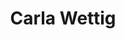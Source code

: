 ---
title: "Carla Wettig"
presenter_id: carla_wettig
layout: member_all_publications
permalink: /member_full_publications/:presenter_id/
---